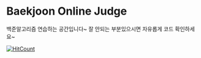 # Baekjoon Online Judge
백준알고리즘 연습하는 공간입니다~
잘 안되는 부분있으시면 자유롭게 코드 확인하세요~


[![HitCount](http://hits.dwyl.com/rang21c/Baekjoon-Online-Judge-solution.svg)](http://hits.dwyl.com/rang21c/Baekjoon-Online-Judge-solution)
